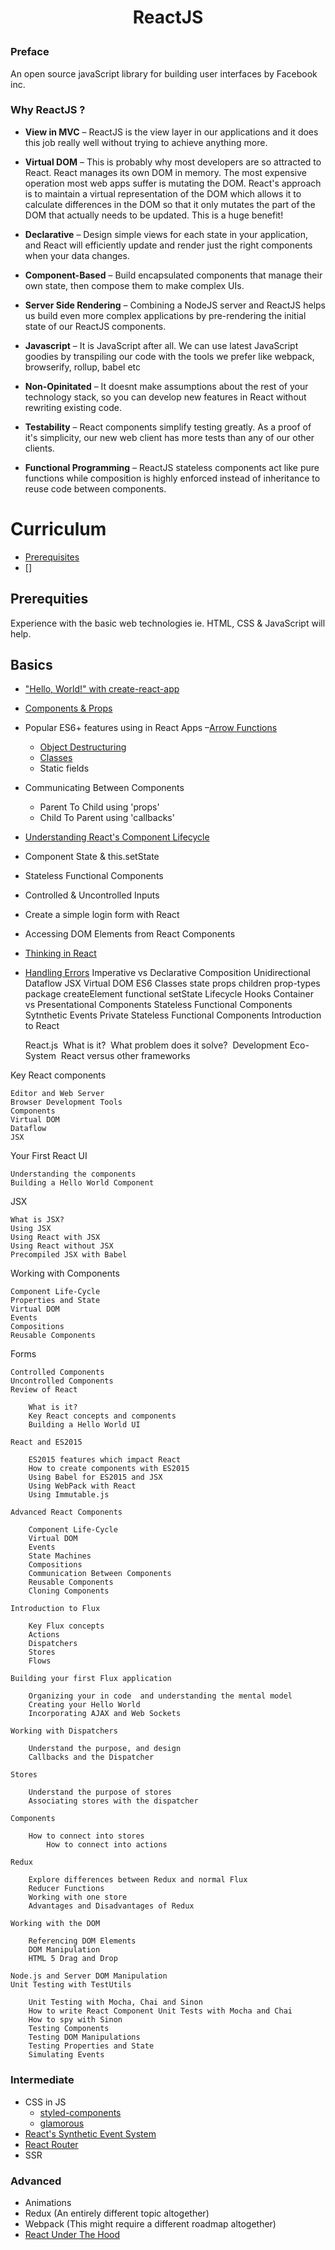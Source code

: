# <p align="center">ReactJS</p>

### Preface

An open source javaScript library for building user interfaces by Facebook inc.

### Why ReactJS ?

- **View in MVC** – ReactJS is the view layer in our applications and it does this job really well without trying to achieve anything more.

- **Virtual DOM** – This is probably why most developers are so attracted to React. React manages its own DOM in memory. The most expensive operation most web apps suffer is mutating the DOM. React's approach is to maintain a virtual representation of the DOM which allows it to calculate differences in the DOM so that it only mutates the part of the DOM that actually needs to be updated. This is a huge benefit!

- **Declarative** – Design simple views for each state in your application, and React will efficiently update and render just the right components when your data changes.

- **Component-Based** – Build encapsulated components that manage their own state, then compose them to make complex UIs.

- **Server Side Rendering** – Combining a NodeJS server and ReactJS helps us build even more complex applications by pre-rendering the initial state of our ReactJS components.

- **Javascript** – It is JavaScript after all. We can use latest JavaScript goodies by transpiling our code with the tools we prefer like webpack, browserify, rollup, babel etc

- **Non-Opinitated** – It doesnt make assumptions about the rest of your technology stack, so you can develop new features in React without rewriting existing code.

- **Testability** – React components simplify testing greatly. As a proof of it's simplicity, our new web client has more tests than any of our other clients.

- **Functional Programming** – ReactJS stateless components act like pure functions while composition is highly enforced instead of inheritance to reuse code between components.

# Curriculum
- [Prerequisites]()
- []

## Prerequities
Experience with the basic web technologies ie. HTML, CSS & JavaScript will help.

## Basics
- ["Hello, World!" with create-react-app](https://reactjs.org/docs/hello-world.html)
- [Components & Props](https://reactjs.org/docs/components-and-props.html)
- Popular ES6+ features using in React Apps
 –[Arrow Functions](http://babeljs.io/learn-es2015/#ecmascript-2015-features-arrows-and-lexical-this)
  - [Object Destructuring](http://babeljs.io/learn-es2015/#ecmascript-2015-features-destructuring)
  - [Classes](http://babeljs.io/learn-es2015/#ecmascript-2015-features-classes)
  - Static fields <!-- What does this mean? -->
- Communicating Between Components
  - Parent To Child using 'props'
  - Child To Parent using 'callbacks'
- [Understanding React's Component Lifecycle](https://medium.com/@baphemot/understanding-reactjs-component-life-cycle-823a640b3e8d)
- Component State & this.setState
- Stateless Functional Components
- Controlled & Uncontrolled Inputs
- Create a simple login form with React
- Accessing DOM Elements from React Components
- [Thinking in React](https://reactjs.org/docs/thinking-in-react.html)
- [Handling Errors](https://reactjs.org/docs/error-boundaries.html)
Imperative vs Declarative
Composition
Unidirectional Dataflow
JSX
Virtual DOM
ES6 Classes
state
props
children
prop-types package
createElement
functional setState
Lifecycle Hooks
Container vs Presentational Components
Stateless Functional Components
Sytnthetic Events
Private Stateless Functional Components
Introduction to React

    React.js 
        What is it? 
        What problem does it solve? 
    Development Eco-System 
    React versus other frameworks

Key React components

    Editor and Web Server 
    Browser Development Tools 
    Components
    Virtual DOM
    Dataflow
    JSX

Your First React UI

    Understanding the components
    Building a Hello World Component 

JSX 

    What is JSX? 
    Using JSX 
    Using React with JSX 
    Using React without JSX 
    Precompiled JSX with Babel 

Working with Components 

    Component Life-Cycle 
    Properties and State 
    Virtual DOM 
    Events 
    Compositions 
    Reusable Components 

Forms 

    Controlled Components 
    Uncontrolled Components 
    Review of React

        What is it?
        Key React concepts and components
        Building a Hello World UI

    React and ES2015 

        ES2015 features which impact React 
        How to create components with ES2015 
        Using Babel for ES2015 and JSX 
        Using WebPack with React 
        Using Immutable.js 

    Advanced React Components 

        Component Life-Cycle 
        Virtual DOM 
        Events 
        State Machines 
        Compositions 
        Communication Between Components 
        Reusable Components 
        Cloning Components 

    Introduction to Flux 

        Key Flux concepts
        Actions
        Dispatchers
        Stores
        Flows

    Building your first Flux application

        Organizing your in code  and understanding the mental model
        Creating your Hello World
        Incorporating AJAX and Web Sockets 

    Working with Dispatchers 

        Understand the purpose, and design 
        Callbacks and the Dispatcher

    Stores 

        Understand the purpose of stores 
        Associating stores with the dispatcher

    Components 

        How to connect into stores 
            How to connect into actions 

    Redux 

        Explore differences between Redux and normal Flux 
        Reducer Functions 
        Working with one store 
        Advantages and Disadvantages of Redux 

    Working with the DOM 

        Referencing DOM Elements 
        DOM Manipulation 
        HTML 5 Drag and Drop 

    Node.js and Server DOM Manipulation 
    Unit Testing with TestUtils 

        Unit Testing with Mocha, Chai and Sinon 
        How to write React Component Unit Tests with Mocha and Chai 
        How to spy with Sinon 
        Testing Components 
        Testing DOM Manipulations 
        Testing Properties and State 
        Simulating Events 

### Intermediate
- CSS in JS
  - [styled-components](https://www.styled-components.com/)
  - [glamorous](https://blog.kentcdodds.com/introducing-glamorous-fb3c9f4ed20e)
- [React's Synthetic Event System](https://reactjs.org/docs/error-boundaries.html)
- [React Router](https://reacttraining.com/react-router/core/guides/philosophy)
- SSR

### Advanced
- Animations
- Redux (An entirely different topic altogether)
- Webpack (This might require a different roadmap altogether)
- [React Under The Hood](https://bogdan-lyashenko.github.io/Under-the-hood-ReactJS/)
